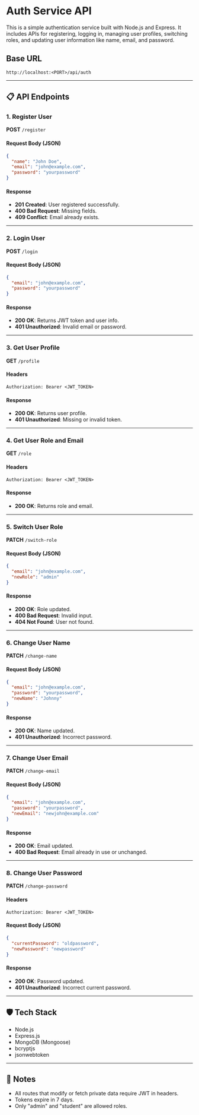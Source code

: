 
# Auth Service API

This is a simple authentication service built with Node.js and Express. It includes APIs for registering, logging in, managing user profiles, switching roles, and updating user information like name, email, and password.

## Base URL
```
http://localhost:<PORT>/api/auth
```

---

## 📋 API Endpoints

### 1. Register User
**POST** `/register`

#### Request Body (JSON)
```json
{
  "name": "John Doe",
  "email": "john@example.com",
  "password": "yourpassword"
}
```

#### Response
- **201 Created**: User registered successfully.
- **400 Bad Request**: Missing fields.
- **409 Conflict**: Email already exists.

---

### 2. Login User
**POST** `/login`

#### Request Body (JSON)
```json
{
  "email": "john@example.com",
  "password": "yourpassword"
}
```

#### Response
- **200 OK**: Returns JWT token and user info.
- **401 Unauthorized**: Invalid email or password.

---

### 3. Get User Profile
**GET** `/profile`

#### Headers
```
Authorization: Bearer <JWT_TOKEN>
```

#### Response
- **200 OK**: Returns user profile.
- **401 Unauthorized**: Missing or invalid token.

---

### 4. Get User Role and Email
**GET** `/role`

#### Headers
```
Authorization: Bearer <JWT_TOKEN>
```

#### Response
- **200 OK**: Returns role and email.

---

### 5. Switch User Role
**PATCH** `/switch-role`

#### Request Body (JSON)
```json
{
  "email": "john@example.com",
  "newRole": "admin"
}
```

#### Response
- **200 OK**: Role updated.
- **400 Bad Request**: Invalid input.
- **404 Not Found**: User not found.

---

### 6. Change User Name
**PATCH** `/change-name`

#### Request Body (JSON)
```json
{
  "email": "john@example.com",
  "password": "yourpassword",
  "newName": "Johnny"
}
```

#### Response
- **200 OK**: Name updated.
- **401 Unauthorized**: Incorrect password.

---

### 7. Change User Email
**PATCH** `/change-email`

#### Request Body (JSON)
```json
{
  "email": "john@example.com",
  "password": "yourpassword",
  "newEmail": "newjohn@example.com"
}
```

#### Response
- **200 OK**: Email updated.
- **400 Bad Request**: Email already in use or unchanged.

---

### 8. Change User Password
**PATCH** `/change-password`

#### Headers
```
Authorization: Bearer <JWT_TOKEN>
```

#### Request Body (JSON)
```json
{
  "currentPassword": "oldpassword",
  "newPassword": "newpassword"
}
```

#### Response
- **200 OK**: Password updated.
- **401 Unauthorized**: Incorrect current password.

---

## 🛡️ Tech Stack

- Node.js
- Express.js
- MongoDB (Mongoose)
- bcryptjs
- jsonwebtoken

---

## 🔐 Notes

- All routes that modify or fetch private data require JWT in headers.
- Tokens expire in 7 days.
- Only "admin" and "student" are allowed roles.
